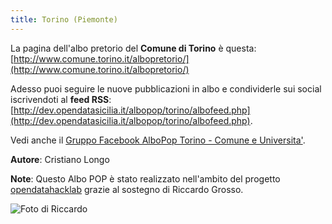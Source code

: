 ```yaml
---
title: Torino (Piemonte)
---
```


La pagina dell'albo pretorio del **Comune di Torino** è questa: [http://www.comune.torino.it/albopretorio/](http://www.comune.torino.it/albopretorio/)

Adesso puoi seguire le nuove pubblicazioni in albo e condividerle sui social
iscrivendoti al **feed RSS**: [http://dev.opendatasicilia.it/albopop/torino/albofeed.php](http://dev.opendatasicilia.it/albopop/torino/albofeed.php).

Vedi anche il [Gruppo Facebook AlboPop Torino - Comune e Universita'](https://www.facebook.com/groups/510252012501879/).

**Autore**: Cristiano Longo

**Note**: Questo Albo POP è stato realizzato nell'ambito del progetto
[opendatahacklab](http://opendatahacklab.org) grazie al sostegno di Riccardo Grosso. 

![Foto di Riccardo](http://dev.opendatasicilia.it/albopop/torino/grosso.png)

